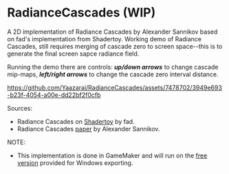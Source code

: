 # RadianceCascades (WIP)
A 2D implementation of Radiance Cascades by Alexander Sannikov based on fad's implementation from Shadertoy. Working demo of Radiance Cascades, still requires merging of cascade zero to screen space--this is to generate the final screen sapce radiance field.

Running the demo there are controls: _**up/down arrows**_ to change cascade mip-maps, _**left/right arrows**_ to change the cascade zero interval distance.

https://github.com/Yaazarai/RadianceCascades/assets/7478702/3949e693-b23f-4054-a00e-dd22bf2f0cfb

Sources:
* Radiance Cascades on [Shadertoy](https://www.shadertoy.com/view/mtlBzX) by fad.
* Radiance Cascades [paper](https://drive.google.com/file/d/1L6v1_7HY2X-LV3Ofb6oyTIxgEaP4LOI6/view) by Alexander Sannikov.

NOTE:
* This implementation is done in GameMaker and will run on the [free version](https://gamemaker.io/en/download) provided for Windows exporting.
